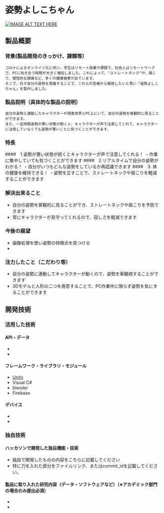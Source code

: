 # 姿勢よしこちゃん

[![IMAGE ALT TEXT HERE](https://jphacks.com/wp-content/uploads/2021/07/JPHACKS2021_ogp.jpg)](https://www.youtube.com/watch?v=LUPQFB4QyVo)

## 製品概要
### 背景(製品開発のきっかけ、課題等）
    コロナによるオンライン化に伴い、学生はリモート授業や課題で、社会人はリモートワークで、PCに向き合う時間が大きく増加しました。これによって、"ストレートネック"や、肩こり、慢性的な頭痛など、多くの健康被害が出ています。
    そこで、日々自分の姿勢を意識することで、これらの苦痛から解放したいと思い「姿勢よしこちゃん」を製作しました。
### 製品説明（具体的な製品の説明）
    自分の姿勢と連動したキャラクターが現実世界とPC上にいて、自分の姿勢を客観的に見ることができます。
    また、一定時間姿勢が悪い状態が続くと、キャラクターが声で注意してくれて、キャラクターに注視していなくても姿勢が悪いことに気づくことができます。
### 特長
####　1.姿勢が悪い状態が続くとキャラクターが声で注意してくれる！
・作業に集中していても気づくことができます
####　2.リアルタイムで自分の姿勢がわかる！
・自分がいつもどんな姿勢をしているか再認識できます
####　3. 体の健康を維持できる！
・姿勢を正すことで、ストレートネックや肩こりを軽減することができます

### 解決出来ること
*   自分の姿勢を客観的に見ることができ、ストレートネックや肩こりを予防できます
*   常にキャラクターが見守ってくれるので、寂しさを軽減できます
### 今後の展望
* 画像処理を使い姿勢の特徴点を見つける
* 
### 注力したこと（こだわり等）
* 自分の姿勢に連動してキャラクターが動くので、姿勢を客観視することができます
* 3Dモデルと人形の二つを用意することで、PC作業中に限らず姿勢を気にすることができます

## 開発技術
### 活用した技術
#### API・データ
* 
* 

#### フレームワーク・ライブラリ・モジュール
* [Unity](https://unity.com/ja)  
* Visual C#
* blender
* Firebase

#### デバイス
* 
* 

### 独自技術
#### ハッカソンで開発した独自機能・技術
* 独自で開発したものの内容をこちらに記載してください
* 特に力を入れた部分をファイルリンク、またはcommit_idを記載してください。

#### 製品に取り入れた研究内容（データ・ソフトウェアなど）（※アカデミック部門の場合のみ提出必須）
* 
* 
